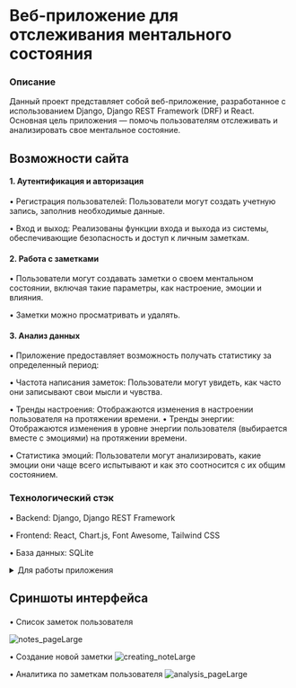 # Веб-приложение для отслеживания ментального состояния

### Описание
Данный проект представляет собой веб-приложение, разработанное с использованием Django, Django REST Framework (DRF) и React. Основная цель приложения — помочь пользователям отслеживать и анализировать свое ментальное состояние. 

## Возможности сайта

#### 1. Аутентификация и авторизация

• Регистрация пользователей: Пользователи могут создать учетную запись, заполнив необходимые данные.

• Вход и выход: Реализованы функции входа и выхода из системы, обеспечивающие безопасность и доступ к личным заметкам.

#### 2. Работа с заметками

• Пользователи могут создавать заметки о своем ментальном состоянии, включая такие параметры, как настроение, эмоции и влияния.

• Заметки можно просматривать и удалять.

#### 3. Анализ данных

• Приложение предоставляет возможность получать статистику за определенный период:

  • Частота написания заметок: Пользователи могут увидеть, как часто они записывают свои мысли и чувства.

  • Тренды настроения: Отображаются изменения в настроении пользователя на протяжении времени.
  • Тренды энергии: Отображаются изменения в уровне энергии пользователя (выбирается вместе с эмоциями) на протяжении времени.

  • Статистика эмоций: Пользователи могут анализировать, какие эмоции они чаще всего испытывают и как это соотносится с их общим состоянием.

### Технологический стэк

• Backend: Django, Django REST Framework

• Frontend: React, Chart.js, Font Awesome, Tailwind CSS

• База данных: SQLite

<details>
<summary>Для работы приложения</summary>

1. Клонировать репозиторий:
```bash
git clone https://github.com/BobrovGH/mental-health-diary
```

3. Установить зависимости для backend:
```bash
pip install -r requirements.txt
```

4. Настройть базу данных в файле settings.py и выполнить миграции:
```bash
python manage.py migrate
```

5. Запустить сервер:
```bash
python manage.py runserver
```

6. Установить зависимости для frontend:
```
bash cd frontend
npm install
```

7. Запустить приложение React:
```bash npm start```
</details>

## Сриншоты интерфейса<p>
• Список заметок пользователя <p>
![notes_pageLarge](https://github.com/user-attachments/assets/fb9e308d-ecb7-4d6f-b084-7635e3e85be1)<p>
• Создание новой заметки
![creating_noteLarge](https://github.com/user-attachments/assets/b163d472-ce1c-45de-ab68-f42cf2606fa8)<p>
• Аналитика по заметкам пользователя
![analysis_pageLarge](https://github.com/user-attachments/assets/a406dfa7-20e0-433e-8cc3-6a5f1ced0c8f)
